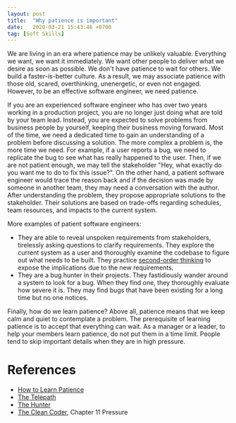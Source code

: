 ```yaml
---
layout: post
title:  "Why patience is important"
date:   2020-03-21 15:43:46 +0700
tag: [Soft Skills]
---
```

We are living in an era where patience may be unlikely valuable. Everything we want, we want it immediately. We want other people to deliver what we desire as soon as possible. We don't have patience to wait for others. We build a faster-is-better culture. As a result, we may associate patience with those old, scared, overthinking, unenergetic, or even not engaged. However, to be an effective software engineer, we need patience.

If you are an experienced software engineer who has over two years working in a production project, you are no longer just doing what are told by your team lead. Instead, you are expected to solve problems from business people by yourself, keeping their business moving forward. Most of the time, we need a dedicated time to gain an understanding of a problem before discussing a solution. The more complex a problem is, the more time we need. For example, if a user reports a bug, we need to replicate the bug to see what has really happened to the user. Then, if we are not patient enough, we may tell the stakeholder "Hey, what exactly do you want me to do to fix this issue?". On the other hand, a patient software engineer would trace the reason back and if the decision was made by someone in another team, they may need a conversation with the author. After understanding the problem, they propose appropriate solutions to the stakeholder. Their solutions are based on trade-offs regarding schedules, team resources, and impacts to the current system.

More examples of patient software engineers:
- They are able to reveal unspoken requirements from stakeholders, tirelessly asking questions to clarify requirements. They explore the current system as a user and thoroughly examine the codebase to figure out what needs to be built. They practice [second-order thinking](https://medium.com/@noahmp/second-order-thinking-3fc2a224b131) to expose the implications due to the new requirements.
- They are a bug hunter in their projects. They fastidiously wander around a system to look for a bug. When they find one, they thoroughly evaluate how severe it is. They may find bugs that have been existing for a long time but no one notices.

Finally, how do we learn patience? Above all, patience means that we keep calm and quiet to contemplate a problem. The prerequisite of learning patience is to accept that everything can wait. As a manager or a leader, to help your members learn patience, do not put them in a time limit. People tend to skip important details when they are in high pressure.

# References

- [How to Learn Patience](https://neilonsoftware.com/soft-skills/how-to-learn-patience/)
- [The Telepath](https://neilonsoftware.com/highly-effective-software-developers/the-telepath/)
- [The Hunter](https://neilonsoftware.com/highly-effective-software-developers/the-hunter/)
- [The Clean Coder](https://www.amazon.com/Clean-Coder-Conduct-Professional-Programmers/dp/0137081073), Chapter 11 Pressure
